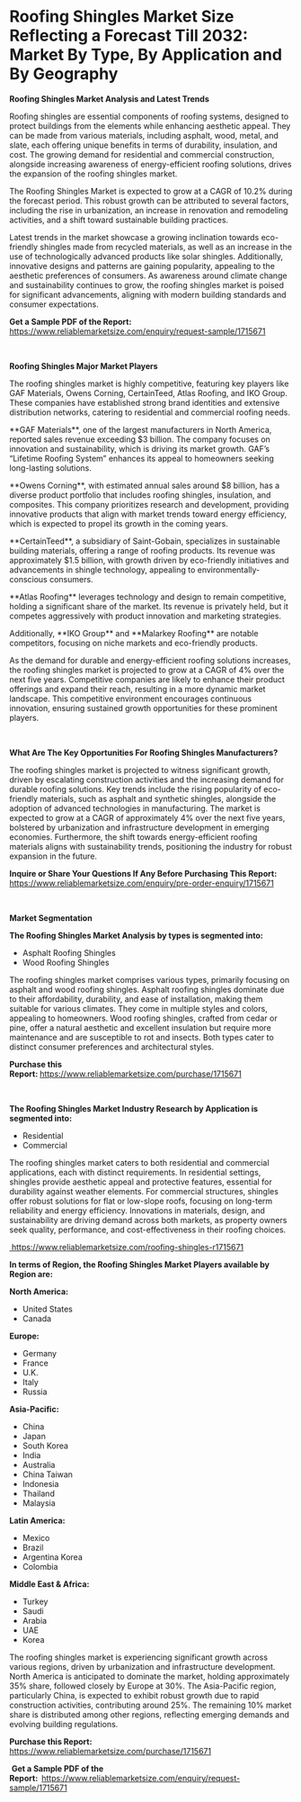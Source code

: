 <p><h1>Roofing Shingles Market Size Reflecting a Forecast Till 2032: Market By Type, By Application and By Geography</h1></p><p><strong>Roofing Shingles Market Analysis and Latest Trends</strong></p>
<p><p>Roofing shingles are essential components of roofing systems, designed to protect buildings from the elements while enhancing aesthetic appeal. They can be made from various materials, including asphalt, wood, metal, and slate, each offering unique benefits in terms of durability, insulation, and cost. The growing demand for residential and commercial construction, alongside increasing awareness of energy-efficient roofing solutions, drives the expansion of the roofing shingles market.</p><p>The Roofing Shingles Market is expected to grow at a CAGR of 10.2% during the forecast period. This robust growth can be attributed to several factors, including the rise in urbanization, an increase in renovation and remodeling activities, and a shift toward sustainable building practices. </p><p>Latest trends in the market showcase a growing inclination towards eco-friendly shingles made from recycled materials, as well as an increase in the use of technologically advanced products like solar shingles. Additionally, innovative designs and patterns are gaining popularity, appealing to the aesthetic preferences of consumers. As awareness around climate change and sustainability continues to grow, the roofing shingles market is poised for significant advancements, aligning with modern building standards and consumer expectations.</p></p>
<p><strong>Get a Sample PDF of the Report:&nbsp;</strong> <a href="https://www.reliablemarketsize.com/enquiry/request-sample/1715671?utm_campaign=2008&utm_medium=2&utm_source=Github&utm_content=ia&utm_term=17042025&utm_id=roofing-shingles">https://www.reliablemarketsize.com/enquiry/request-sample/1715671</a></p>
<p>&nbsp;</p>
<p><strong>Roofing Shingles Major Market Players</strong></p>
<p><p>The roofing shingles market is highly competitive, featuring key players like GAF Materials, Owens Corning, CertainTeed, Atlas Roofing, and IKO Group. These companies have established strong brand identities and extensive distribution networks, catering to residential and commercial roofing needs.</p><p>**GAF Materials**, one of the largest manufacturers in North America, reported sales revenue exceeding $3 billion. The company focuses on innovation and sustainability, which is driving its market growth. GAF’s “Lifetime Roofing System” enhances its appeal to homeowners seeking long-lasting solutions.</p><p>**Owens Corning**, with estimated annual sales around $8 billion, has a diverse product portfolio that includes roofing shingles, insulation, and composites. This company prioritizes research and development, providing innovative products that align with market trends toward energy efficiency, which is expected to propel its growth in the coming years.</p><p>**CertainTeed**, a subsidiary of Saint-Gobain, specializes in sustainable building materials, offering a range of roofing products. Its revenue was approximately $1.5 billion, with growth driven by eco-friendly initiatives and advancements in shingle technology, appealing to environmentally-conscious consumers.</p><p>**Atlas Roofing** leverages technology and design to remain competitive, holding a significant share of the market. Its revenue is privately held, but it competes aggressively with product innovation and marketing strategies.</p><p>Additionally, **IKO Group** and **Malarkey Roofing** are notable competitors, focusing on niche markets and eco-friendly products. </p><p>As the demand for durable and energy-efficient roofing solutions increases, the roofing shingles market is projected to grow at a CAGR of 4% over the next five years. Competitive companies are likely to enhance their product offerings and expand their reach, resulting in a more dynamic market landscape. This competitive environment encourages continuous innovation, ensuring sustained growth opportunities for these prominent players.</p></p>
<p>&nbsp;</p>
<p><strong>What Are The Key Opportunities For Roofing Shingles Manufacturers?</strong></p>
<p><p>The roofing shingles market is projected to witness significant growth, driven by escalating construction activities and the increasing demand for durable roofing solutions. Key trends include the rising popularity of eco-friendly materials, such as asphalt and synthetic shingles, alongside the adoption of advanced technologies in manufacturing. The market is expected to grow at a CAGR of approximately 4% over the next five years, bolstered by urbanization and infrastructure development in emerging economies. Furthermore, the shift towards energy-efficient roofing materials aligns with sustainability trends, positioning the industry for robust expansion in the future.</p></p>
<p><strong>Inquire or Share Your Questions If Any Before Purchasing This Report:</strong> <a href="https://www.reliablemarketsize.com/enquiry/pre-order-enquiry/1715671?utm_campaign=2008&utm_medium=2&utm_source=Github&utm_content=ia&utm_term=17042025&utm_id=roofing-shingles">https://www.reliablemarketsize.com/enquiry/pre-order-enquiry/1715671</a></p>
<p>&nbsp;</p>
<p><strong>Market Segmentation</strong></p>
<p><strong>The Roofing Shingles Market Analysis by types is segmented into:</strong></p>
<p><ul><li>Asphalt Roofing Shingles</li><li>Wood Roofing Shingles</li></ul></p>
<p><p>The roofing shingles market comprises various types, primarily focusing on asphalt and wood roofing shingles. Asphalt roofing shingles dominate due to their affordability, durability, and ease of installation, making them suitable for various climates. They come in multiple styles and colors, appealing to homeowners. Wood roofing shingles, crafted from cedar or pine, offer a natural aesthetic and excellent insulation but require more maintenance and are susceptible to rot and insects. Both types cater to distinct consumer preferences and architectural styles.</p></p>
<p><strong>Purchase this Report:&nbsp;</strong><a href="https://www.reliablemarketsize.com/purchase/1715671?utm_campaign=2008&utm_medium=2&utm_source=Github&utm_content=ia&utm_term=17042025&utm_id=roofing-shingles">https://www.reliablemarketsize.com/purchase/1715671</a></p>
<p>&nbsp;</p>
<p><strong>The Roofing Shingles Market Industry Research by Application is segmented into:</strong></p>
<p><ul><li>Residential</li><li>Commercial</li></ul></p>
<p><p>The roofing shingles market caters to both residential and commercial applications, each with distinct requirements. In residential settings, shingles provide aesthetic appeal and protective features, essential for durability against weather elements. For commercial structures, shingles offer robust solutions for flat or low-slope roofs, focusing on long-term reliability and energy efficiency. Innovations in materials, design, and sustainability are driving demand across both markets, as property owners seek quality, performance, and cost-effectiveness in their roofing choices.</p></p>
<p><a href="https://www.reliablemarketsize.com/roofing-shingles-r1715671?utm_campaign=2008&utm_medium=2&utm_source=Github&utm_content=ia&utm_term=17042025&utm_id=roofing-shingles">&nbsp;https://www.reliablemarketsize.com/roofing-shingles-r1715671</a></p>
<p><strong>In terms of Region, the Roofing Shingles Market Players available by Region are:</strong></p>
<p>
    <p> <strong> North America: </strong>
        <ul>
            <li>United States</li>
            <li>Canada</li>
        </ul>
        </p> 
    <p> <strong> Europe: </strong>
        <ul>
            <li>Germany</li>
            <li>France</li>
            <li>U.K.</li>
            <li>Italy</li>
            <li>Russia</li>
        </ul>
        </p> 
    <p> <strong> Asia-Pacific: </strong>
        <ul>
            <li>China</li>
            <li>Japan</li>
            <li>South Korea</li>
            <li>India</li>
            <li>Australia</li>
            <li>China Taiwan</li>
            <li>Indonesia</li>
            <li>Thailand</li>
            <li>Malaysia</li>
        </ul>
        </p> 
    <p> <strong> Latin America: </strong>
        <ul>
            <li>Mexico</li>
            <li>Brazil</li>
            <li>Argentina Korea</li>
            <li>Colombia</li>
        </ul>
        </p> 
    <p> <strong> Middle East & Africa: </strong>
        <ul>
            <li>Turkey</li>
            <li>Saudi</li>
            <li>Arabia</li>
            <li>UAE</li>
            <li>Korea</li>
        </ul>
    </p>
    </p>
<p><p>The roofing shingles market is experiencing significant growth across various regions, driven by urbanization and infrastructure development. North America is anticipated to dominate the market, holding approximately 35% share, followed closely by Europe at 30%. The Asia-Pacific region, particularly China, is expected to exhibit robust growth due to rapid construction activities, contributing around 25%. The remaining 10% market share is distributed among other regions, reflecting emerging demands and evolving building regulations.</p></p>
<p><strong>Purchase this Report: </strong><a href="https://www.reliablemarketsize.com/purchase/1715671?utm_campaign=2008&utm_medium=2&utm_source=Github&utm_content=ia&utm_term=17042025&utm_id=roofing-shingles">https://www.reliablemarketsize.com/purchase/1715671</a></p>
<p>&nbsp;<strong>Get a Sample PDF of the Report:&nbsp;&nbsp;</strong><a href="https://www.reliablemarketsize.com/enquiry/request-sample/1715671?utm_campaign=2008&utm_medium=2&utm_source=Github&utm_content=ia&utm_term=17042025&utm_id=roofing-shingles">https://www.reliablemarketsize.com/enquiry/request-sample/1715671</a></p>
<p><strong></strong></p>
<p><p></p><p></p><p></p></p>